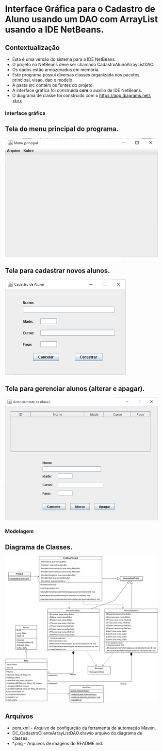 # Interface Gráfica para o Cadastro de Aluno usando um DAO com ArrayList usando a IDE NetBeans.

## Contextualização

 - Esta é uma versão do sistema para a IDE NetBeans.<br> 
 - O projeto no NetBeans deve ser chamado CadastroAlunoArrayListDAO.<br>
 - Os dados estão armazenados em memória.<br>
 - Este programa possui diversas classes organizada nos pacotes, principal, visao, dao e modelo.<br>
 - A pasta src contêm os fontes do projeto.<br>
 - A interface gráfica foi construída **com** o auxílio da IDE NetBeans.<br>
 - O diagrama de classe foi construído com o https://app.diagrams.net/.<br>

### Interface gráfica

## Tela do menu principal do programa.
![tela1](tela1.png)

## Tela para cadastrar novos alunos.
![tela2](tela2.png)

## Tela para gerenciar alunos (alterar e apagar).
![tela3](tela3.png)

### Modelagem

## Diagrama de Classes.
![DiagramaClasse](DiagramaClasse.png)

## Arquivos

- pom.xml - Arquivo de configurção da ferramenta de automação Maven.
- DC_CadastroClienteArrayListDAO.drawio arquivo do diagrama de classes.
- *.png - Arquivos de imagens do README.md.
